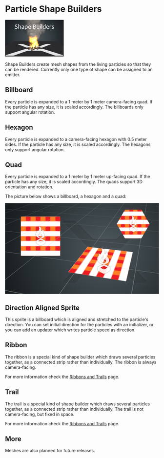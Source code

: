 # Particle Shape Builders

![media/particles-reference-shapebuilders-0.png](media/particles-reference-shapebuilders-0.png) 

Shape Builders create mesh shapes from the living particles so that they can be rendered. Currently only one type of shape can be assigned to an emitter.

## Billboard

Every particle is expanded to a 1 meter by 1 meter camera-facing quad. If the particle has any size, it is scaled accordingly. The billboards only support angular rotation.

## Hexagon

Every particle is expanded to a camera-facing hexagon with 0.5 meter sides. If the particle has any size, it is scaled accordingly. The hexagons only support angular rotation.

## Quad

Every particle is expanded to a 1 meter by 1 meter up-facing quad. If the particle has any size, it is scaled accordingly. The quads support 3D orientation and rotation.

The picture below shows a billboard, a hexagon and a quad:

![media/particles-reference-shapebuilders-1.png](media/particles-reference-shapebuilders-1.png) 

## Direction Aligned Sprite

This sprite is a billboard which is aligned and stretched to the particle's direction. You can set initial direction for the particles with an initializer, or you can add an updater which writes particle speed as direction.

## Ribbon

The ribbon is a special kind of shape builder which draws several particles together, as a connected strip rather than individually. The ribbon is always camera-facing.

For more information check the [Ribbons and Trails](../../particles-tutorials/particles-tutorials-ribbons/index.md) page.

## Trail

The trail is a special kind of shape builder which draws several particles together, as a connected strip rather than individually. The trail is not camera-facing, but fixed in space.

For more information check the [Ribbons and Trails](../../particles-tutorials/particles-tutorials-ribbons/index.md) page.

## More

Meshes are also planned for future releases.
